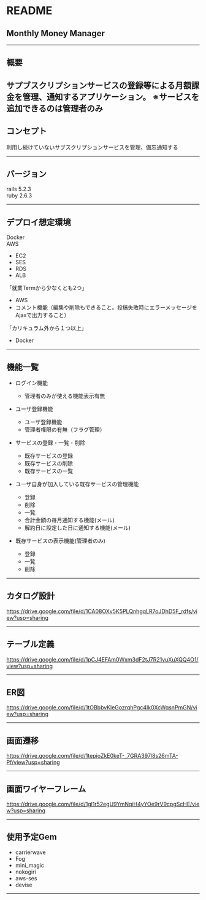 # README

## Monthly Money Manager
---

## 概要

サプブスクリプションサービスの登録等による月額課金を管理、通知するアプリケーション。
※サービスを追加できるのは管理者のみ
---
## コンセプト


利用し続けていないサブスクリプションサービスを管理、備忘通知する

---
## バージョン

rails 5.2.3  
ruby 2.6.3

---
## デプロイ想定環境

Docker  
AWS
- EC2  
- SES  
- RDS  
- ALB  

「就業Termから少なくとも2つ」  
- AWS
- コメント機能（編集や削除もできること。投稿失敗時にエラーメッセージをAjaxで出力すること）

「カリキュラム外から１つ以上」
- Docker
---
## 機能一覧

- ログイン機能
    - 管理者のみが使える機能表示有無

- ユーザ登録機能
    - ユーザ登録機能
    - 管理者権限の有無（フラグ管理）

- サービスの登録・一覧・削除
    - 既存サービスの登録
    - 既存サービスの削除
    - 既存サービスの一覧

- ユーザ自身が加入している既存サービスの管理機能
    - 登録
    - 削除
    - 一覧
    - 合計金額の毎月通知する機能(メール)
    - 解約日に設定した日に通知する機能(メール)

- 既存サービスの表示機能(管理者のみ)
    - 登録
    - 一覧
    - 削除

---
## カタログ設計
https://drive.google.com/file/d/1CA08OXv5K5PLQnhgqLR7oJDhD5F_rdfs/view?usp=sharing

---
## テーブル定義
https://drive.google.com/file/d/1pCJ4EFAm0Wxm3dF2tJ7R21vuXuXQQ4O1/view?usp=sharing

---
## ER図
https://drive.google.com/file/d/1tOBbbvKleGozrqhPgc4Ik0XcWqsnPmGN/view?usp=sharing

---
## 画面遷移
https://drive.google.com/file/d/1tepioZkE0keT-_7GRA397l8s26mTA-Pf/view?usp=sharing

---
## 画面ワイヤーフレーム
https://drive.google.com/file/d/1gl1r52egU9YmNqiH4yYOe9rV9cpgScHE/view?usp=sharing

---
## 使用予定Gem
* carrierwave
* Fog
* mini_magic
* nokogiri
* aws-ses
* devise

---